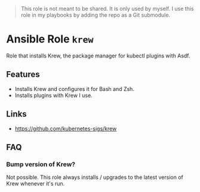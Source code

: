 > This role is not meant to be shared. It is only used by myself.
> I use this role in my playbooks by adding the repo as a Git submodule.

# Ansible Role `krew`

Role that installs Krew, the package manager for kubectl plugins with Asdf.

## Features

- Installs Krew and configures it for Bash and Zsh.
- Installs plugins with Krew I use.

## Links

- <https://github.com/kubernetes-sigs/krew>

## FAQ

### Bump version of Krew?

Not possible. This role always installs / upgrades to the latest version of
Krew whenever it's run.
